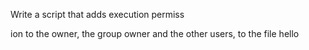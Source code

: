 Write a script that adds execution permiss

ion to the owner, the group owner and the other users, to the file hello
